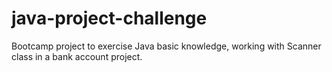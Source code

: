 # java-project-challenge
Bootcamp project to exercise Java basic knowledge, working with Scanner class in a bank account project.
